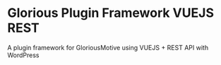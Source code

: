# Glorious Plugin Framework VUEJS REST
 A plugin framework for GloriousMotive using VUEJS + REST API with WordPress
